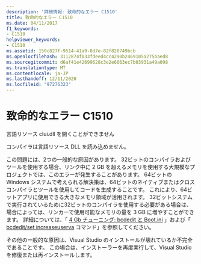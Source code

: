 ```yaml
---
description: '詳細情報: 致命的なエラー C1510'
title: 致命的なエラー C1510
ms.date: 04/11/2017
f1_keywords:
- C1510
helpviewer_keywords:
- C1510
ms.assetid: 150c827f-9514-41a9-8d7e-82f820749bcb
ms.openlocfilehash: 3112874f033fdeed4cc4290b2469105a275baed8
ms.sourcegitcommit: d6af41e42699628c3e2e6063ec7b03931a49a098
ms.translationtype: MT
ms.contentlocale: ja-JP
ms.lasthandoff: 12/11/2020
ms.locfileid: "97276323"
---
```

# <a name="fatal-error-c1510"></a>致命的なエラー C1510

言語リソース clui.dll を開くことができません

コンパイラは言語リソース DLL を読み込めません。

この問題には、2つの一般的な原因があります。 32ビットのコンパイラおよびツールを使用する場合、リンク中に 2 GB を超えるメモリを使用する大規模なプロジェクトでは、このエラーが発生することがあります。 64ビットの Windows システムで考えられる解決策は、64ビットのネイティブまたはクロスコンパイラとツールを使用してコードを生成することです。 これにより、64ビットアプリに使用できる大きなメモリ領域が活用されます。 32ビットシステムで実行されているために32ビットのコンパイラを使用する必要がある場合は、場合によっては、リンカーで使用可能なメモリの量を 3 GB に増やすことができます。 詳細については、「 [4 Gb チューニング: bcdedit と Boot.ini](/windows/win32/memory/4-gigabyte-tuning) 」および「 [bcdedit/set increaseuserva](/windows-hardware/drivers/devtest/bcdedit--set) コマンド」を参照してください。

その他の一般的な原因は、Visual Studio のインストールが壊れているか不完全であることです。 この場合は、インストーラーを再度実行して、Visual Studio を修復または再インストールします。

